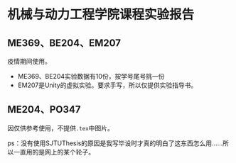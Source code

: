 # 机械与动力工程学院课程实验报告
## ME369、BE204、EM207
疫情期间使用。
- ME369、BE204实验数据有10份，按学号尾号挑一份
- EM207是Unity的虚拟实验。要求手写，所以仅提供实验指导书。
## ME204、PO347
因仅供参考使用，不提供`.tex`中图片。

ps：没有使用SJTUThesis的原因是我写毕设时才真的明白了这东西怎么用……所以一直用的是网上的某个轮子。